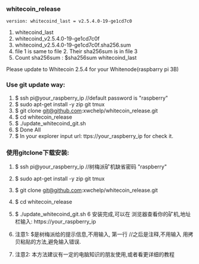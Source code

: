 ### whitecoin_release
    version: whitecoind_last = v2.5.4.0-19-ge1cd7c0

1. whitecoind_last
2. whitecoind_v2.5.4.0-19-ge1cd7c0f
3. whitecoind_v2.5.4.0-19-ge1cd7c0f.sha256.sum
4. file 1 is same to file 2. Their sha256sum is in file 3
5. Count sha256sum : $sha256sum whitecoind_last


Please update to Whitecoin 2.5.4 for your Whitenode(raspbarry pi 3B)

### Use git update way:
1. $ ssh pi@your_raspberry_ip    //default password is "raspberry"
2. $ sudo apt-get install -y zip git tmux
3. $ git clone git@github.com:xwchelp/whitecoin_release.git
4. $ cd whitecoin_release
5. $ ./update_whitecoind_git.sh
6. $ Done All
7. $  In your explorer input url: ttps://your_raspberry_ip for check it.


### 使用gitclone下载安装:
1. $ ssh pi@your_raspberry_ip    //树梅派矿机缺省密码 "raspberry"
2. $ sudo apt-get install -y zip git tmux
3. $ git clone git@github.com:xwchelp/whitecoin_release.git
4. $ cd whitecoin_release
5. $ ./update_whitecoind_git.sh
6  安装完成,可以在 浏览器查看你的矿机,地址栏输入:  https://your_raspberry_ip

7. 注意1: $是树梅派给的提示信息,不用输入, 第一行 //之后是注释,不用输入
        用拷贝粘贴的方法,避免输入错误.
8. 注意2: 本方法建议有一定的电脑知识的朋友使用,或者看更详细的教程


